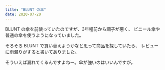 ```yaml
---
title: "BLUNT の傘"
date: 2020-07-20
---
```


BLUNT の傘を前使っていたのですが、3年程前から調子が悪く、
ビニール傘や普通の傘を使うようになっていました。

そろそろ BLUNT で買い替えようかなと思って商品を探していたら、
レビューに雨漏りがすると書いてありました。

そういえば漏れてくるんですよねー。傘が強いのはいいんですが。

